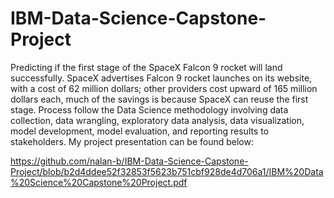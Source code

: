 # IBM-Data-Science-Capstone-Project
Predicting if the first stage of the SpaceX Falcon 9 rocket will land successfully.  SpaceX advertises Falcon 9 rocket launches on its website, with a cost of 62 million dollars; other providers cost upward of 165 million dollars each, much of the savings is because SpaceX can reuse the first stage. Process follow the Data Science methodology involving data collection, data wrangling, exploratory data analysis, data visualization, model development, model evaluation, and reporting results to stakeholders. My project presentation can be found below:

https://github.com/nalan-b/IBM-Data-Science-Capstone-Project/blob/b2d4ddee52f32853f5623b751cbf928de4d706a1/IBM%20Data%20Science%20Capstone%20Project.pdf
